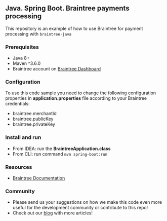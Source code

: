 ## Java. Spring Boot. Braintree payments processing
This repository is an example of how to use Braintree for 
payment processing with `braintree-java`

### Prerequisites
* Java 8+
* Maven ^3.6.0
* Braintree account on [Braintree Dashboard](https://sandbox.braintreegateway.com/login)

### Configuration
To use this code sample you need to change the following configuration properties in **__application.properties__** file according to your Braintree credentials:

* braintree.merchantId
* braintree.publicKey
* braintree.privateKey

### Install and run
* From IDEA: run the **__BraintreeApplication.class__**
* From CLI: run command `mvn spring-boot:run` 

### Resources
* [Braintree Documentation](https://developers.braintreepayments.com/guides/transactions/java)

### Community
* Please send us your suggestions on how we make this code even more useful for the development community or contribute to this repo!
* Check out our [blog](https://oril.co/blog) with more articles!
